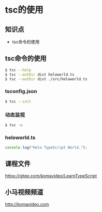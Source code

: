 tsc的使用
=========

## 知识点

* tsc命令的使用

## tsc命令的使用

~~~bash
$ tsc --help
$ tsc --outDir dist heloworld.ts
$ tsc --outDir dist ./src/heloworld.ts
~~~

### tsconfig.json

~~~bash
$ tsc --init
~~~

### 动态监视

~~~bash
$ tsc -w
~~~

### heloworld.ts

~~~js
console.log("Helo TypeScript World.");
~~~

## 课程文件

https://gitee.com/komavideo/LearnTypeScript

## 小马视频频道

http://komavideo.com
